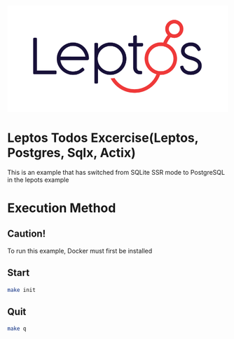 <picture>
    <source srcset="https://raw.githubusercontent.com/leptos-rs/leptos/main/docs/logos/Leptos_logo_Solid_White.svg" media="(prefers-color-scheme: dark)">
    <img src="https://raw.githubusercontent.com/leptos-rs/leptos/main/docs/logos/Leptos_logo_RGB.svg" alt="Leptos Logo">
</picture>

# Leptos Todos Excercise(Leptos, Postgres, Sqlx, Actix)

This is an example that has switched from SQLite SSR mode to PostgreSQL in the lepots example

# Execution Method

## Caution!

To run this example, Docker must first be installed

## Start

```bash
make init
```

## Quit

```bash
make q
```
